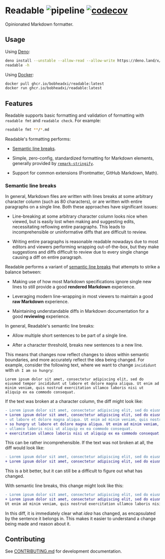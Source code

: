 # Readable ![pipeline](https://github.com/bobheadxi/readable/workflows/pipeline/badge.svg) [![codecov](https://codecov.io/gh/bobheadxi/readable/branch/main/graph/badge.svg?token=NwwQxKVsbt)](https://codecov.io/gh/bobheadxi/readable)

Opinionated Markdown formatter.

## Usage

Using [Deno](https://deno.land):

```sh
deno install --unstable --allow-read --allow-write https://deno.land/x/readable/readable.ts
readable -h
```

Using [Docker](https://www.docker.com/):

```sh
docker pull ghcr.io/bobheadxi/readable:latest
docker run ghcr.io/bobheadxi/readable:latest
```

## Features

Readable supports basic formatting and validation of formatting with `readable fmt` and `readable check`.
For example:

```sh
readable fmt **/*.md
```

Readable's formatting performs:

- [Semantic line breaks](#semantic-line-breaks).

- Simple, zero-config, standardized formatting for Markdown elements, generally provided by [`remark-stringify`](https://github.com/remarkjs/remark/tree/main/packages/remark-stringify).

- Support for common extensions (Frontmatter, GitHub Markdown, Math).

### Semantic line breaks

In general, Markdown files are written with lines breaks at some arbitrary character column (such as 80 characters), or are written with entire paragraphs on a single line.
Both these approaches have significant issues:

- Line-breaking at some arbitrary character column looks nice when viewed, but is easily lost when making and suggesting edits, necessitating reflowing entire paragraphs.
  This leads to incomprehensible or uninformative diffs that are difficult to review.

- Writing entire paragraphs is reasonable readable nowadays due to most editors and viewers performing wrapping out-of-the-box, but they make suggestions and diffs difficult to review due to every single change causing a diff on entire paragraph.

Readable performs a variant of [semantic line breaks](https://sembr.org/) that attempts to strike a balance between:

- Making use of how most Markdown specifications ignore single new lines to still provide a good **rendered Markdown** experience.

- Leveraging modern line-wrapping in most viewers to maintain a good **raw Markdown** experience.

- Maintaining understandable diffs in Markdown documentation for a good **reviewing** experience.

In general, Readable's semantic line breaks:

- Allow multiple short sentences to be part of a single line.

- After a character threshold, breaks new sentences to a new line.

This means that changes now reflect changes to *ideas* within semantic boundaries, and more accurately reflect the idea being changed.
For example, consider the following text, where we want to change `incididunt` with `oh I am so hungry`:

```text
Lorem ipsum dolor sit amet, consectetur adipiscing elit, sed do eiusmod tempor incididunt ut labore et dolore magna aliqua. Ut enim ad minim veniam, quis nostrud exercitation ullamco laboris nisi ut aliquip ex ea commodo consequat.
```

If the text was broken at a character column, the diff might look like:

```diff
- Lorem ipsum dolor sit amet, consectetur adipiscing elit, sed do eiusmod tempor incididunt
+ Lorem ipsum dolor sit amet, consectetur adipiscing elit, sed do eiusmod tempor oh I am
- ut labore et dolore magna aliqua. Ut enim ad minim veniam, quis nostrud exercitation
+ so hungry ut labore et dolore magna aliqua. Ut enim ad minim veniam, quis nostrud
- ullamco laboris nisi ut aliquip ex ea commodo consequat.
+ exercitation ullamco laboris nisi ut aliquip ex ea commodo consequat.
```

This can be rather incomprehensible.
If the text was not broken at all, the diff would look like:

```diff
- Lorem ipsum dolor sit amet, consectetur adipiscing elit, sed do eiusmod tempor incididunt ut labore et dolore magna aliqua. Ut enim ad minim veniam, quis nostrud exercitation ullamco laboris nisi ut aliquip ex ea commodo consequat.
+ Lorem ipsum dolor sit amet, consectetur adipiscing elit, sed do eiusmod tempor oh I am so hungry ut labore et dolore magna aliqua. Ut enim ad minim veniam, quis nostrud exercitation ullamco laboris nisi ut aliquip ex ea commodo consequat.
```

This is a bit better, but it can still be a difficult to figure out what has changed.

With semantic line breaks, this change might look like this:

```diff
- Lorem ipsum dolor sit amet, consectetur adipiscing elit, sed do eiusmod tempor incididunt ut labore et dolore magna aliqua.
+ Lorem ipsum dolor sit amet, consectetur adipiscing elit, sed do eiusmod tempor oh I am so hungry ut labore et dolore magna aliqua.
Ut enim ad minim veniam, quis nostrud exercitation ullamco laboris nisi ut aliquip ex ea commodo consequat.
```

In this diff, it is immediately clear what *idea* has changed, as encapsulated by the sentence it belongs in.
This makes it easier to understand a change being made and reason about it.

## Contributing

See [CONTRIBUTING.md](./CONTRIBUTING.md) for development documentation.
